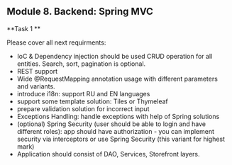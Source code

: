﻿## Module 8. Backend: Spring MVC

**Task 1 **

Please cover all next requirments:
  - IoC & Dependency injection should be used CRUD operation for all entities. Search, sort, pagination is optional.
  - REST support
  - Wide @RequestMapping annotation usage with different parameters and variants.
  - introduce i18n: support RU and EN languages
  - support some template solution: Tiles or Thymeleaf
  - prepare validation solution for incorrect input
  - Exceptions Handling: handle exceptions with help of Spring solutions
  - (optional) Spring Security (user should be able to login and have different roles): app should have authorization - you can implement security via interceptors or use Spring Security (this variant for highest mark)
  - Application should consist of DAO, Services, Storefront layers.

